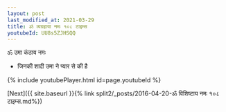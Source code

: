 ```yaml
---
layout: post
last_modified_at: 2021-03-29
title: ॐ व्यग्रहाया नमः १०८ टाइम्स
youtubeId: UU8s5ZJHSQQ
---
```

 
 
 ॐ उमा कंठाय नमः  
 
 -  जिनकी शादी उमा ने प्यार से की है 
 
  
 
  
 
 
 
 
 
 


{% include youtubePlayer.html id=page.youtubeId %}
 
[Next]({{ site.baseurl }}{% link  split2/_posts/2016-04-20-ॐ विशिष्टाय नमः १०८ टाइम्स.md%})
 
